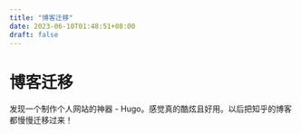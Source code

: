 ```yaml
---
title: "博客迁移"
date: 2023-06-10T01:48:51+08:00
draft: false
---
```


# 博客迁移

发现一个制作个人网站的神器 - Hugo。感觉真的酷炫且好用。以后把知乎的博客都慢慢迁移过来！
